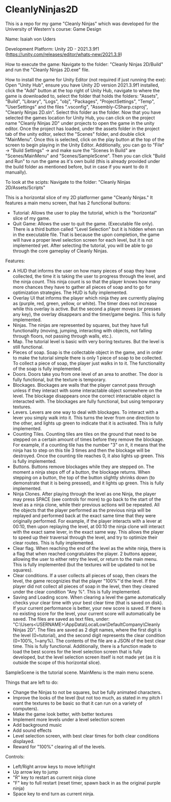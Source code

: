 # CleanlyNinjas2D
 This is a repo for my game "Cleanly Ninjas" which was developed for the University of Western's course: Game Design

Name: Isaiah von Uders 

Development Platform: Unity 2D - 2021.3.9f1 (https://unity.com/releases/editor/whats-new/2021.3.9)

How to execute the game: Navigate to the folder: "Cleanly Ninjas 2D/Build" and run the "Cleanly Ninjas 2D.exe" file.

How to install the game for Unity Editor (not required if just running the exe): Open "Unity Hub", ensure you have Unity 2D version 2021.3.9f1 installed, click the "Add" button at the top right of Unity Hub, navigate to where the game is downloaded to, select the folder that holds the folders: "Assets", "Build", "Library", "Logs", "obj", "Packages", "ProjectSettings", "Temp", "UserSettings" and the files ".vsconfig", "Assembly-CSharp.csproj", "Cleanly Ninjas 2D.sln". Select this folder as the folder. Now that you have selected the games location for Unity Hub, you can click on the project name "Cleanly Ninjas 2D" under projects to open the game in the unity editor. Once the project has loaded, under the assets folder in the project tab of the unity editor, select the "Scenes" folder, and double click "MainMenu". Once this is selected, click on the play button at the top of the screen to begin playing in the Unity Editor. Additionally, you can go to "File" -> "Build Settings" -> and make sure the "Scenes In Build" are "Scenes/MainMenu" and "Scenes/SampleScene". Then you can click "Build and Run" to run the game as it's own build (this is already provided under the build folder as mentioned before, but in case if you want to do it manually). 

To look at the scipts: Navigate to the folder: "Cleanly Ninjas 2D/Assets/Scripts"

This is a horizontal slice of my 2D platformer game "Cleanly Ninjas." It features a main menu screen, that has 2 functional buttons: 
- Tutorial: Allows the user to play the tutorial, which is the "horizontal" slice of my game.
- Quit Game: Allows the user to quit the game. (Executable file only).
There is a third button called "Level Selection" but it is hidden when ran in the executable file. That is because the upon completion, the game will have a proper level selection screen for each level, but it is not implemented yet. After selecting the tutorial, you will be able to go through the core gameplay of Cleanly Ninjas.

Features: 
- A HUD that informs the user on how many pieces of soap they have collected, the time it is taking the user to progress through the level, and the ninja count. This ninja count is so that the player knows how many more chances they have to gather all pieces of soap and to go for optimization strategies. The HUD is fully implemented.
- Overlay UI that informs the player which ninja they are currently playing as (purple, red, green, yellow, or white). The timer does not increase while this overlay is active. But the second a player moves (or presses any key), the overlay disappears and the timer/game begins. This is fully implemented.
- Ninjas. The ninjas are represented by squares, but they have full functionality (moving, jumping, interacting with objects, not falling through floors, not passing through walls, etc.). 
- Map. The tutorial level is basic with very boring textures. But the level is still functional.
- Pieces of soap. Soap is the collectable object in the game, and in order to make the tutorial simple there is only 1 piece of soap to be collected. To collect a piece of soap, the player just walks in to it. The functionality of the soap is fully implemented.
- Doors. Doors take you from one level of an area to another. The door is fully functional, but the texture is temporary. 
- Blockages. Blockages are walls that the player cannot pass through unless if they interact with some interactable object somewhere on the level. The blockage disappears once the correct interactable object is interacted with. The blockages are fully functional, but using temporary textures.
- Levers. Levers are one way to deal with blockages. To interact with a lever you simply walk into it. This turns the lever from one direction to the other, and lights up green to indicate that it is activated. This is fully implemented.
- Counting Tiles. Counting tiles are tiles on the ground that need to be stepped on a certain amount of times before they remove the blockage. For example, if a counting tile has the number "3" on it, it means that the ninja has to step on this tile 3 times and then the blockage will be destroyed. Once the counting tile reaches 0, it also lights up green. This is fully implemented.
- Buttons. Buttons remove blockages while they are stepped on. The moment a ninja steps off of a button, the blockage returns. When stepping on a button, the top of the button slightly shrinks down (to demonstrate that it is being pressed), and it lights up green. This is fully implemented.
- Ninja Clones. After playing through the level as one Ninja, the player may press SPACE (see controls for more) to go back to the start of the level as a ninja clone, while their previous actions will be repeated. All the objects that the player performed as the previous ninja will be replayed and performed back at the exact same time that they were originally performed. For example, if the player interacts with a lever at 00:10, then upon replaying the level, at 00:10 the ninja clone will interact with the exact same lever, in the exact same way. This allows the player to speed up their traversal through the level, and try to optimize their clear routes. This is fully implemented.
- Clear flag. When reaching the end of the level as the white ninja, there is a flag that when reached congratulates the player. 2 buttons appear, allowing the user to either retry the level, or return to the main menu. This is fully implemented (but the textures will be updated to not be squares).
- Clear conditions. If a user collects all pieces of soap, then clears the level, the game recognizies that the player "100%"'d the level. If the player did not collect all pieces of soap in the level, then they cleared under the clear condition "Any %". This is fully implemented.
- Saving and Loading score. When clearing a level the game automatically checks your clear time with your best clear time (that is saved on disk). If your current performance is better, your new score is saved. If there is no existing score for the level, your current score will automatically be saved. The files are saved as text files, under: "C:\Users\<USERNAME>\AppData\LocalLow\DefaultCompany\Cleanly Ninjas 2D". The files are saved as 2 digit names, where the first digit is the level (0=tutorial), and the second digit represents the clear condition (0=100%, 1=any%). The contents of the file are a JSON of the best clear time. This is fully functional. Additionally, there is a function made to load the best scores for the level selection screen that is fully developed, but the level selection screen itself is not made yet (as it is outside the scope of this horizontal slice).

SampleScene is the tutorial scene. MainMenu is the main menu scene.

Things that are left to do:
- Change the Ninjas to not be squares, but be fully animated characters.
- Improve the looks of the level (but not too much, as stated in my pitch I want the textures to be basic so that it can run on a variety of computers).
- Make the game look better, with better textures
- Implement more levels under a level selection screen
- Add background music
- Add sound effects
- Level selection screen, with best clear times for both clear conditions displayed.
- Reward for "100%" clearing all of the levels.

Controls:
- Left/Right arrow keys to move left/right
- Up arrow key to jump
- "R" key to restart as current ninja clone
- "F" key to full restart (reset timer, spawn back in as the original purple ninja)
- Space key to end turn as current ninja.